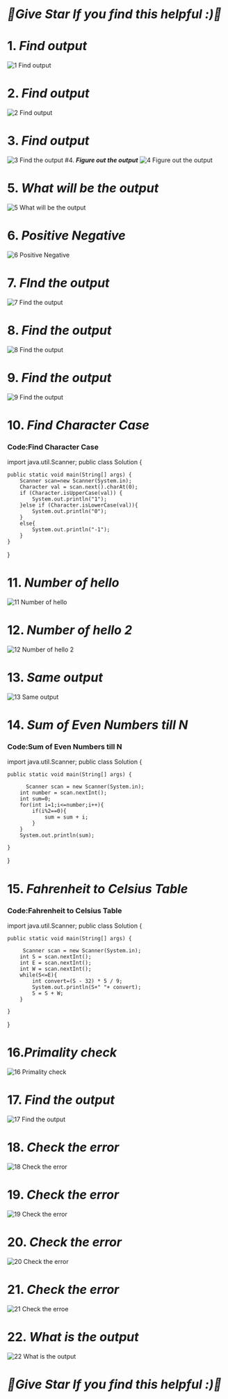 # ***🌟Give Star If you find this helpful :)🌟***
# 1. ***Find output***
![1 Find output](https://user-images.githubusercontent.com/81718623/191869258-2cad2a26-5405-44c7-a637-302bb9b748f4.jpg)
# 2. ***Find output***
![2 Find output](https://user-images.githubusercontent.com/81718623/191869341-741e86fb-cde6-4983-ad60-1bfcd93fbe3a.jpg)
# 3. ***Find output***
![3 Find the output](https://user-images.githubusercontent.com/81718623/191869388-6a68dc38-b233-4817-9c1c-a99e32f70052.jpg)
#4. ***Figure out the output***
![4 Figure out the output](https://user-images.githubusercontent.com/81718623/191869397-f1178645-00f1-4119-92aa-cbdb41157074.jpg)
# 5. ***What will be the output***
![5 What will be the output](https://user-images.githubusercontent.com/81718623/191869418-af15762b-965c-4b03-9c99-674a83fb74ac.jpg)
# 6. ***Positive Negative***
![6 Positive Negative](https://user-images.githubusercontent.com/81718623/191869457-e31a44bb-d82b-4e72-8eb1-21d60f561488.jpg)
# 7. ***FInd the output***
![7 Find the output](https://user-images.githubusercontent.com/81718623/191869522-6755b1f1-28c8-4750-9a06-f530e2fb2163.jpg)
# 8. ***Find the output***
![8 Find the output](https://user-images.githubusercontent.com/81718623/191869568-7e74528d-7cfc-4089-9f37-8ee517171c2b.jpg)
# 9. ***Find the output***
![9 Find the output](https://user-images.githubusercontent.com/81718623/191869599-9f10cf1d-c997-4e45-a92e-3fae1805f94c.jpg)
# 10. ***Find Character Case***
### Code:Find Character Case
import java.util.Scanner;
public class Solution {
    
    public static void main(String[] args) {
        Scanner scan=new Scanner(System.in);
        Character val = scan.next().charAt(0);
        if (Character.isUpperCase(val)) {
            System.out.println("1");
        }else if (Character.isLowerCase(val)){
            System.out.println("0");
        }
        else{
            System.out.println("-1");
        }
    }
}
# 11. ***Number of hello***
![11 Number of hello](https://user-images.githubusercontent.com/81718623/191869799-ea73eddc-f632-498b-aba9-0abe94f2e2c4.jpg)
# 12. ***Number of hello 2***
![12 Number of hello 2](https://user-images.githubusercontent.com/81718623/191869828-02bb7b39-a7fd-4fc2-995a-76c1118cd286.jpg)
# 13. ***Same output***
![13 Same output](https://user-images.githubusercontent.com/81718623/191869859-62b639f5-f084-4441-889d-d7d18b938478.jpg)
# 14. ***Sum of Even Numbers till N***
### Code:Sum of Even Numbers till N
import java.util.Scanner;
public class Solution {

	public static void main(String[] args) {
		
		  Scanner scan = new Scanner(System.in);
        int number = scan.nextInt();
        int sum=0;
        for(int i=1;i<=number;i++){
            if(i%2==0){
                sum = sum + i;
            }
        }
        System.out.println(sum);  

	}

}
# 15. ***Fahrenheit to Celsius Table***
### Code:Fahrenheit to Celsius Table
import java.util.Scanner;
public class Solution {


	public static void main(String[] args) {
		
		 Scanner scan = new Scanner(System.in);
        int S = scan.nextInt();
        int E = scan.nextInt();
        int W = scan.nextInt();
        while(S<=E){
            int convert=(S - 32) * 5 / 9;
            System.out.println(S+" "+ convert);
            S = S + W;
        }  
		
	}

}
# 16.***Primality check***
![16 Primality check](https://user-images.githubusercontent.com/81718623/191870042-42b45148-4757-47ab-88f4-3be950f467d4.jpg)
# 17. ***Find the output***
![17 Find the output](https://user-images.githubusercontent.com/81718623/191870076-9329a93a-10f9-4cd4-864b-aeb7878dc579.jpg)
# 18. ***Check the error***
![18 Check the error](https://user-images.githubusercontent.com/81718623/191870106-d5a9e6e7-6de3-41db-9583-51ec2bf57065.jpg)
# 19. ***Check the error***
![19 Check the error](https://user-images.githubusercontent.com/81718623/191870140-980bc39b-1cbd-4c1c-9590-b05086d5def6.jpg)
# 20. ***Check the error***
![20 Check the error](https://user-images.githubusercontent.com/81718623/191870191-d3336ad9-0a11-4cf7-afdc-3aae6498a184.jpg)
# 21. ***Check the error***
![21 Check the erroe](https://user-images.githubusercontent.com/81718623/191870196-7a1f240e-d14b-40d7-82f8-57753dff6793.jpg)
# 22. ***What is the output***
![22 What is the output](https://user-images.githubusercontent.com/81718623/191870201-11b86415-6cf2-46d2-90ca-15b6e4fbf202.jpg)
# ***🌟Give Star If you find this helpful :)🌟***

